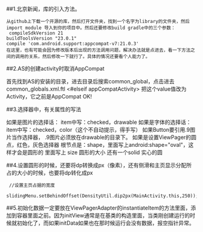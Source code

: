 ##1.北京新闻，库的引入方法。
  
    从github上下载一个开源的库，然后打开文件夹，找到一个名字为library的文件夹，然后import module 导入到你的项目中。然后还要修改build gradle中的三个参数：
     compileSdkVersion 21
    buildToolsVersion "23.0.1"
    compile 'com.android.support:appcompat-v7:21.0.3'
    在这里，也有可能会因为修改版本后出现的方法调用问题，解决办法就是点进去，看一下方法之间的调用的关系，然后修改一下就行了。具体的情况还要看个人能力了。

##2.AS的创建activity时取消AppCompat

首先找到AS的安装的目录，进去目录后搜索common_global，点击进去common_globals.xml.ftl
    <#elseif appCompatActivity>
    <global id="superClass" type="string" value="Activity"/>
把这个value值改为Activity，它之前是AppCompat
    <global id="superClassFqcn" type="string" value="android.support.v7.app.AppCompatActivity"/>
    <global id="Support" value="Support" />
    <global id="actionBarClassFqcn" type = "string" value="android.support.v7.app.ActionBar" />
OK!

##3.选择器中，有关属性的写法

如果是图片的选择话：
    item中写：checked，drawable
如果是字体的选择话：
    item中写：checked，color（这个不自动提示，得手写）
如果Button要引用.9图片当作选择器，
    .9图片必须放在drawable的目录下。
如果是设置ViewPager的圆点，红色，灰色选择器
    根节点是：shape，里面写上android:shape="oval"，这样才会是圆形的
    里面写上 size 圆形的大小
<size android:height="10dp" android:width="10dp"></size>
    还有一个solid 实心的圆
<solid android:color="@android:color/holo_red_light"></solid>

##4.设置圆形的时候，还要将dp转换成px（像素），还有侧滑和主页显示分配所占的大小的时候，也要将dp转化成px

     //设置主页占据的宽度
     slidingMenu.setBehindOffset(DensityUtil.dip2px(MainActivity.this,250));
     
##5.初始化数据一定要放在ViewPagerAdapter的instantiateItem的方法里面，添加到容器里面之前。因为initView通常是在基类的构造里面，当类刚创建运行的时候就初始化了，而如果initData如果也在那时候运行会没有数据，报空指针异常。
